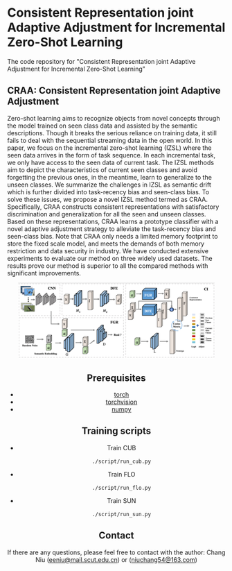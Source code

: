 # Consistent Representation joint Adaptive Adjustment for Incremental Zero-Shot Learning



The code repository for "Consistent Representation joint Adaptive Adjustment for Incremental Zero-Shot Learning"



## CRAA: Consistent Representation joint Adaptive Adjustment

Zero-shot learning aims to recognize objects from novel concepts through the model trained on seen class data and assisted by the semantic descriptions. 
Though it breaks the serious reliance on training data, it still fails to deal with the sequential streaming data in the open world.
In this paper, we focus on the incremental zero-shot learning (IZSL) where the seen data arrives in the form of task sequence. 
In each incremental task, we only have access to the seen data of current task.
The IZSL methods aim to depict the characteristics of current seen classes and avoid forgetting the previous ones, in the meantime, learn to generalize to the unseen classes.
We summarize the challenges in IZSL as semantic drift which is further divided into task-recency bias and seen-class bias.
To solve these issues, we propose a novel IZSL method termed as CRAA.
Specifically, CRAA constructs consistent representations with satisfactory discrimination and generalization for all the seen and unseen classes.
Based on these representations, CRAA learns a prototype classifier with a novel adaptive adjustment strategy to alleviate the task-recency bias and seen-class bias. 
Note that CRAA only needs a limited memory footprint to store the fixed scale model, and meets the demands of both memory restriction and data security in industry.
We have conducted extensive experiments to evaluate our method on three widely used datasets. The results prove our method is superior to all the compared methods with significant improvements. 



<div align="center">
  <img src="resources/framework.jpg" width="90%">



## Prerequisites

- [torch](https://github.com/pytorch/pytorch)
- [torchvision](https://github.com/pytorch/vision)
- [numpy](https://github.com/numpy/numpy)


## Training scripts

- Train CUB

  ```
  ./script/run_cub.py
  ```

- Train FLO

  ```
  ./script/run_flo.py
  ```

- Train SUN

  ```
  ./script/run_sun.py
  ```

## Contact

If there are any questions, please feel free to contact with the author: Chang Niu (eeniu@mail.scut.edu.cn) or (niuchang54@163.com)